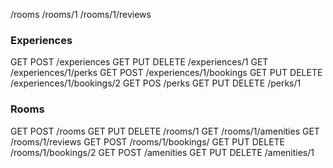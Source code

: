 /rooms
/rooms/1
/rooms/1/reviews

### Experiences

GET POST /experiences
GET PUT DELETE /experiences/1
GET /experiences/1/perks
GET POST /experiences/1/bookings
GET PUT DELETE /experiences/1/bookings/2
GET POS /perks
GET PUT DELETE /perks/1

### Rooms
GET POST /rooms
GET PUT DELETE /rooms/1
GET /rooms/1/amenities
GET /rooms/1/reviews
GET POST /rooms/1/bookings/
GET PUT DELETE /rooms/1/bookings/2
GET POST /amenities
GET PUT DELETE /amenities/1